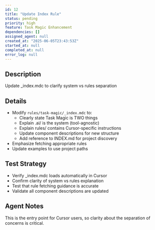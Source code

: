 ```yaml
---
id: 12
title: "Update Index Rule"
status: pending
priority: high
feature: Task Magic Enhancement
dependencies: []
assigned_agent: null
created_at: "2025-06-05T23:43:53Z"
started_at: null
completed_at: null
error_log: null
---
```


## Description

Update \_index.mdc to clarify system vs rules separation

## Details

- Modify `rules/task-magic/_index.mdc` to:
  - Clearly state Task Magic is TWO things
  - Explain .ai/ is the system (tool-agnostic)
  - Explain rules/ contains Cursor-specific instructions
  - Update component descriptions for new structure
  - Add reference to INDEX.md for project discovery
- Emphasize fetching appropriate rules
- Update examples to use project paths

## Test Strategy

- Verify \_index.mdc loads automatically in Cursor
- Confirm clarity of system vs rules explanation
- Test that rule fetching guidance is accurate
- Validate all component descriptions are updated

## Agent Notes

This is the entry point for Cursor users, so clarity about the separation of concerns is critical.

